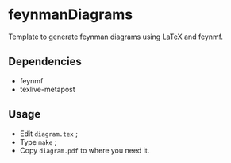 
feynmanDiagrams
===============

Template to generate feynman diagrams using LaTeX and feynmf.

Dependencies
------------

- feynmf
- texlive-metapost

Usage
-----

- Edit `diagram.tex` ;
- Type `make` ;
- Copy `diagram.pdf` to where you need it.
